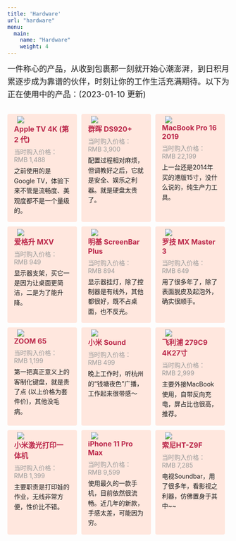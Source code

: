 ```yaml
---
title: 'Hardware'
url: "hardware"
menu:
  main:
    name: "Hardware"
    weight: 4
---
```

<div style="font-size: 18px;line-height: 1.6;margin-bottom: 30px">一件称心的产品，从收到包裹那一刻就开始心潮澎湃，到日积月累逐步成为靠谱的伙伴，时刻让你的工作生活充满期待。以下为正在使用中的产品：(2023-01-10 更新)</div>

<div class="quanju">

<div class="bankuai">
<div class="img"><img src=/hardware/appletv.png> </div>
<div class="title">Apple TV 4K (第 2 代)</div>
<div class="jiage">当时购入价格：RMB 1,488</div>
<div class="note">之前使用的是Google TV，体验下来不管是流畅度、美观度都不是一个量级的。</div>
</div>

<div class="bankuai">
<div class="img"><img src=/hardware/synology.png> </div>
<div class="title">群晖 DS920+</div>
<div class="jiage">当时购入价格：RMB 3,900</div>
<div class="note">配置过程相对麻烦，但调教好之后，它就是安全、娱乐之利器。就是硬盘太贵了。</div>
</div>

<div class="bankuai">
<div class="img"><img src=/hardware/macbook.png> </div>
<div class="title">MacBook Pro 16 2019</div>
<div class="jiage">当时购入价格：RMB 22,199</div>
<div class="note">上一台还是2014年买的港版15寸，没什么说的，纯生产力工具。
</div>
</div>

</div>

<div class="quanju">

<div class="bankuai">
<div class="img"><img src=/hardware/ergotron.png> </div>
<div class="title">爱格升 MXV</div>
<div class="jiage">当时购入价格：RMB 949</div>
<div class="note">显示器支架，买它一是因为让桌面更简洁，二是为了能升降。</div>
</div>

<div class="bankuai">
<div class="img"><img src=/hardware/benq.png> </div>
<div class="title">明基 ScreenBar Plus</div>
<div class="jiage">当时购入价格：RMB 894</div>
<div class="note">显示器挂灯，除了控制器是有线外，其他都很好，既不占桌面，也不反光。</div>
</div>

<div class="bankuai">
<div class="img"><img src=/hardware/master.png> </div>
<div class="title">罗技 MX Master 3</div>
<div class="jiage">当时购入价格：RMB 649</div>
<div class="note">用了很多年了，除了表面脱皮及起泡外，确实很顺手。</div>
</div>

</div>

<div class="quanju">

<div class="bankuai">
<div class="img"><img src=/hardware/zoom.png> </div>
<div class="title">ZOOM 65</div>
<div class="jiage">当时购入价格：RMB 1,199</div>
<div class="note">第一把真正意义上的客制化键盘，就是贵了点 (以上价格为套件价)，其他没毛病。</div>
</div>

<div class="bankuai">
<div class="img"><img src=/hardware/sound.png> </div>
<div class="title">小米 Sound</div>
<div class="jiage">当时购入价格：RMB 499</div>
<div class="note">晚上工作时，听杭州的“钱塘夜色”广播，工作起来很带感～</div>
</div>

<div class="bankuai">
<div class="img"><img src=/hardware/philips.png> </div>
<div class="title">飞利浦 279C9 4K27寸</div>
<div class="jiage">当时购入价格：RMB 2,999</div>
<div class="note">主要外接MacBook使用，自带反向充电，屏占比也很高，推荐。</div>
</div>

</div>

<div class="quanju">

<div class="bankuai">
<div class="img"><img src=/hardware/dayinji.png> </div>
<div class="title">小米激光打印一体机</div>
<div class="jiage">当时购入价格：RMB 1,399</div>
<div class="note">主要职责是打印娃的作业，无线非常方便，性价比不错。</div>
</div>

<div class="bankuai">
<div class="img"><img src=/hardware/iphone.png> </div>
<div class="title">iPhone 11 Pro Max</div>
<div class="jiage">当时购入价格：RMB 9,599</div>
<div class="note">使用最久的一款手机，目前依然很流畅。近几年的新款，手感太差，可能因为穷。</div>
</div>

<div class="bankuai">
<div class="img"><img src=/hardware/sony.png> </div>
<div class="title">索尼HT-Z9F</div>
<div class="jiage">当时购入价格：RMB 7,285</div>
<div class="note">电视Soundbar，用了很多年，看影视之利器，仿佛置身于其中~~</div>
</div>

</div>

<style>
@media (max-width:900px){
.bankuai{background-color:#FFE7DE;width: 96%;border-radius:4px;padding:0 2%  5% 2%;margin-bottom: 15px}
.img{width:80%; margin:0 auto;}
.title{color:#bb2649;font-size:16px;font-weight:bold;margin: 0 10px 6px 10px;}
.jiage{color:#999;font-size:14px;margin: 0 10px 6px 10px;}
.note{font-size: 14px;line-height: 1.6;margin: 0 10px 0 10px;}
.content img {margin: 0;}
}

@media (min-width:900px){
.quanju{display: flex;}
.bankuai{background-color:#FFE7DE;width:30%;border-radius:4px;margin-right:10px;margin-bottom: 10px;padding:1% 3%  3% 3%;}
.img{width:90%; margin:0 auto;}
.title{color:#bb2649;font-size:16px;font-weight:bold;margin: 0 0 6px 0;}
.jiage{color:#999;font-size:14px;margin: 0 0 6px 0;}
.note{font-size: 14px;line-height: 1.6;}
.content img {margin: 0;}       
}
</style>